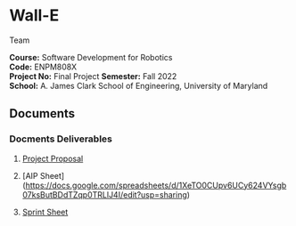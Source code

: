 # Wall-E
Team

**Course:** Software Development for Robotics  
**Code:** ENPM808X  
**Project No:** Final Project
**Semester:** Fall 2022  
**School:** A. James Clark School of Engineering, University of Maryland  

## Documents 
### Docments Deliverables
1. [Project Proposal](assests/Final_808X_proposal.pdf)
<!-- 
2. [Quad Chart](submission/quad_chart/Quad%20Chart.pdf)

3. [Class Diagram](submission/uml/Class%20Dependancy.png) -->


2. [AIP Sheet] (https://docs.google.com/spreadsheets/d/1XeTO0CUpv6UCy624VYsgb07ksButBDdTZqp0TRLlJ4I/edit?usp=sharing) 

3. [Sprint Sheet](https://docs.google.com/document/d/11cLR52aRCAyYz1M3-HGVqCmaej5kUB9rt5mzMqc03yA/edit?usp=sharing)